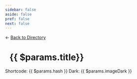 ```yaml
---
sidebar: false
aside: false
pref: false
next: false
---
```

<script setup lang="ts">
import Button from '/components/Button.vue';
import Icon from '/components/Icon.vue';
</script>

← [Back to Directory](/extensions/)
<h1><Icon v-if="$params.imageDark && $params.imageLight" :srcLight="$params.imageLight" :srcDark="$params.imageDark" />&ensp;{{ $params.title}}</h1>

Shortcode: {{ $params.hash }}
Dark: {{ $params.imageDark }}
